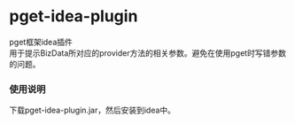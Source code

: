 # pget-idea-plugin
pget框架idea插件<br/>
用于提示BizData所对应的provider方法的相关参数。避免在使用pget时写错参数的问题。<br/>

### 使用说明
下载pget-idea-plugin.jar，然后安装到idea中。


